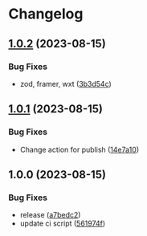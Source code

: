 # Changelog

## [1.0.2](https://github.com/zerocity/zerohaven/compare/v1.0.1...v1.0.2) (2023-08-15)


### Bug Fixes

* zod, framer, wxt ([3b3d54c](https://github.com/zerocity/zerohaven/commit/3b3d54cb4951c035697fb3a019a390230419dcba))

## [1.0.1](https://github.com/zerocity/zerohaven/compare/v1.0.0...v1.0.1) (2023-08-15)


### Bug Fixes

* Change action for publish ([14e7a10](https://github.com/zerocity/zerohaven/commit/14e7a10a0a896edeb82d5e7dfabf8cce87bc8a99))

## 1.0.0 (2023-08-15)


### Bug Fixes

* release ([a7bedc2](https://github.com/zerocity/zerohaven/commit/a7bedc24947a89cc3f0c3d8d35d3b4d96658a8ae))
* update ci script ([561974f](https://github.com/zerocity/zerohaven/commit/561974f70b373f52d773b1c0dd67810d56391b38))
